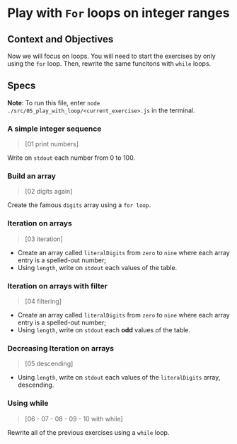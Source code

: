 # Play with `For` loops on integer ranges

## Context and Objectives

Now we will focus on loops.
You will need to start the exercises by only using the `for` loop. Then, rewrite the same funcitons with `while` loops.

## Specs

**Note**: To run this file, enter `node ./src/05_play_with_loop/<current_exercise>.js` in the terminal.

### A simple integer sequence

> [01 print numbers]

Write on `stdout` each number from 0 to 100.

### Build an array

> [02 digits again]

Create the famous `digits` array using a `for loop`.

### Iteration on arrays

> [03 iteration]

- Create an array called `literalDigits` from `zero` to `nine` where each array entry is a spelled-out number;
- Using `length`, write on `stdout` each values of the table.

### Iteration on arrays with filter

> [04 filtering]

- Create an array called `literalDigits` from `zero` to `nine` where each array entry is a spelled-out number;
- Using `length`, write on `stdout` each **odd** values of the table.

### Decreasing Iteration on arrays

> [05 descending]

- Using `length`, write on `stdout` each values of the `literalDigits` array, descending.

### Using while

> [06 - 07 - 08 - 09 - 10 with while]

Rewrite all of the previous exercises using a `while` loop.
